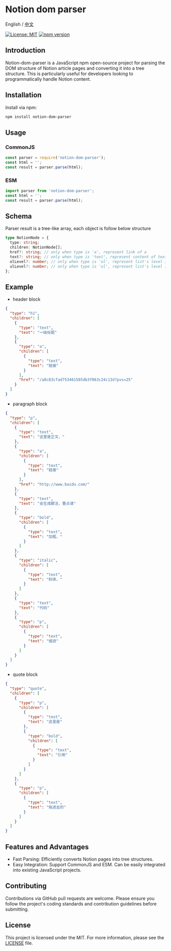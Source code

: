 # Notion dom parser

English / [中文](https://github.com/zshnb/notion-dom-parser/blob/main/README.zh.md)

[![License: MIT](https://img.shields.io/badge/License-MIT-yellow.svg)](https://opensource.org/licenses/MIT)
[![npm version](https://badge.fury.io/js/notion-dom-parser.svg)](https://badge.fury.io/js/notion-dom-parser)

## Introduction

Notion-dom-parser is a JavaScript npm open-source project for parsing the DOM structure of Notion article pages and converting it into a tree structure. This is particularly useful for developers looking to programmatically handle Notion content.

## Installation

Install via npm:

```bash
npm install notion-dom-parser
```

## Usage

### CommonJS

```javascript
const parser = require('notion-dom-parser');
const html = '';
const result = parser.parse(html);
```

### ESM

```javascript
import parser from 'notion-dom-parser';
const html = '';
const result = parser.parse(html);
```

## Schema

Parser result is a tree-like array, each object is follow below structure

```typescript
type NotionNode = {
  type: string;
  children: NotionNode[];
  href?: string; // only when type is 'a', represent link of a
  text?: string; // only when type is 'text', represent content of text node
  olLevel?: number; // only when type is 'ol', represent list's level in nest relation
  ulLevel?: number; // only when type is 'ul', represent list's level in nest relation
};
```

## Example

- header block

```json
{
  "type": "h1",
  "children": [
    {
      "type": "text",
      "text": "一级标题"
    },
    {
      "type": "a",
      "children": [
        {
          "type": "text",
          "text": "链接"
        }
      ],
      "href": "/a8c83cfad753461585db3f063c24c13d?pvs=25"
    }
  ]
}
```

- paragraph block

```json
{
  "type": "p",
  "children": [
    {
      "type": "text",
      "text": "这里是正文，"
    },
    {
      "type": "a",
      "children": [
        {
          "type": "text",
          "text": "链接"
        }
      ],
      "href": "http://www.baidu.com/"
    },
    {
      "type": "text",
      "text": "会生成脚注，重点请"
    },
    {
      "type": "bold",
      "children": [
        {
          "type": "text",
          "text": "加粗，"
        }
      ]
    },
    {
      "type": "italic",
      "children": [
        {
          "type": "text",
          "text": "斜体，"
        }
      ]
    },
    {
      "type": "text",
      "text": "代码"
    },
    {
      "type": "p",
      "children": [
        {
          "type": "text",
          "text": "缩进"
        }
      ]
    }
  ]
}
```

- quote block

```json
{
  "type": "quote",
  "children": [
    {
      "type": "p",
      "children": [
        {
          "type": "text",
          "text": "这里是"
        },
        {
          "type": "bold",
          "children": [
            {
              "type": "text",
              "text": "引用"
            }
          ]
        }
      ]
    },
    {
      "type": "p",
      "children": [
        {
          "type": "text",
          "text": "拖进去的"
        }
      ]
    }
  ]
}
```

## Features and Advantages

- Fast Parsing: Efficiently converts Notion pages into tree structures.
- Easy Integration: Support CommonJS and ESM. Can be easily integrated into existing JavaScript projects.

## Contributing

Contributions via GitHub pull requests are welcome. Please ensure you follow the project's coding standards and contribution guidelines before submitting.

## License

This project is licensed under the MIT. For more information, please see the [LICENSE](https://github.com/zshnb/notion-dom-parser/blob/main/LICENSE) file.

